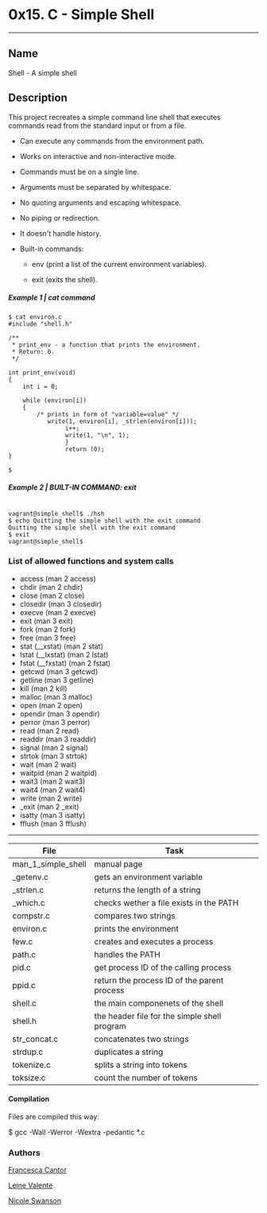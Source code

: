 # 0x15. C - Simple Shell
---
## Name

Shell - A simple shell

## Description

This project recreates a simple command line shell that executes commands read from the standard input or from a file. 

* Can execute any commands from the environment path.
* Works on interactive and non-interactive mode.
* Commands must be on a single line.
* Arguments must be separated by whitespace.
* No quoting arguments and escaping whitespace.
* No piping or redirection.
* It doesn't handle history.
* Built-in commands:

  - env (print a list of the current environment variables).

  - exit (exits the shell).

##### Example 1 | cat command

```
$ cat environ.c
#include "shell.h"

/**
 * print_env - a function that prints the environment.
 * Return: 0.
 */

int print_env(void)
{
	int i = 0;

	while (environ[i])
	{
		/* prints in form of "variable=value" */
		   write(1, environ[i], _strlen(environ[i]));
		   	    i++;
				write(1, "\n", 1);
				}
				return (0);
}

$

```

##### Example 2 | BUILT-IN COMMAND: exit

```

vagrant@simple_shell$ ./hsh
$ echo Quitting the simple shell with the exit command
Quitting the simple shell with the exit command
$ exit
vagrant@simple_shell$

```

### List of allowed functions and system calls
* access (man 2 access)
* chdir (man 2 chdir)
* close (man 2 close)
* closedir (man 3 closedir)
* execve (man 2 execve)
* exit (man 3 exit)
* fork (man 2 fork)
* free (man 3 free)
* stat (__xstat) (man 2 stat)
* lstat (__lxstat) (man 2 lstat)
* fstat (__fxstat) (man 2 fstat)
* getcwd (man 3 getcwd)
* getline (man 3 getline)
* kill (man 2 kill)
* malloc (man 3 malloc)
* open (man 2 open)
* opendir (man 3 opendir)
* perror (man 3 perror)
* read (man 2 read)
* readdir (man 3 readdir)
* signal (man 2 signal)
* strtok (man 3 strtok)
* wait (man 2 wait)
* waitpid (man 2 waitpid)
* wait3 (man 2 wait3)
* wait4 (man 2 wait4)
* write (man 2 write)
* _exit (man 2 _exit)
* isatty (man 3 isatty)
* fflush (man 3 fflush)

---
File|Task
---|---
man_1_simple_shell | manual page
_getenv.c | gets an environment variable
_strlen.c | returns the length of a string
_which.c | checks wether a file exists in the PATH
compstr.c | compares two strings
environ.c | prints the environment
few.c | creates and executes a process
path.c | handles the PATH
pid.c | get process ID of the calling process
ppid.c | return the process ID of the parent process
shell.c | the main componenets of the shell
shell.h | the header file for the simple shell program
str_concat.c | concatenates two strings
strdup.c | duplicates a string
tokenize.c | splits a string into tokens
toksize.c | count the number of tokens

#### Compilation

Files are compiled this way:

$ gcc -Wall -Werror -Wextra -pedantic *.c

### Authors

[Francesca Cantor](https://github.com/fcantor)

[Leine Valente](https://github.com/leinefran)

[Nicole Swanson](https://github.com/thenicopixie)